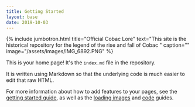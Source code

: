 ```yaml
---
title: Getting Started
layout: base
date: 2019-10-03
---
```


{% include jumbotron.html
  title="Official Cobac Lore"
  text="This site is the historical repository for the legend of the rise and fall of Cobac "
  caption=""
  image="/assets/images/IMG_6892.PNG"
%}

This is your home page! It's the `index.md` file in the repository.

It is written using Markdown so that the underlying code is much easier to edit that raw HTML.

For more information about how to add features to your pages, see the [getting started guide](guides/getting-started), as well as the [loading images](guides/loading-images) and [code](guides/code) guides.
